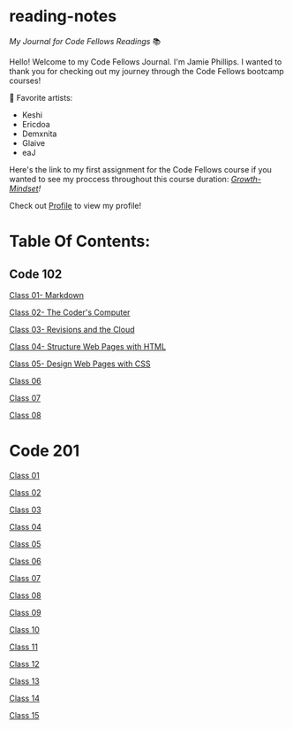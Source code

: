 # reading-notes

*My Journal for Code Fellows Readings* 📚


Hello! Welcome to my Code Fellows Journal. I'm Jamie Phillips. I wanted to thank you for checking out my journey through the Code Fellows bootcamp courses!

🎵 Favorite artists:
- Keshi
- Ericdoa
- Demxnita
- Glaive 
- eaJ
  
Here's the link to my first assignment for the Code Fellows course if you wanted to see my proccess throughout this course duration: *[Growth-Mindset](https://jamiephillips212.github.io/reading-notes/growth-mindset)!*

Check out [Profile](https://github.com/jamiephillips212/) to view my profile!
  
# Table Of Contents:

## Code 102

[Class 01- Markdown](https://jamiephillips212.github.io/reading-notes/code-102/markdown)

[Class 02- The Coder's Computer](https://jamiephillips212.github.io/reading-notes/code-102/the-coders-computer)

[Class 03- Revisions and the Cloud](https://jamiephillips212.github.io/reading-notes/code-102/revisions-and-the-cloud)

[Class 04- Structure Web Pages with HTML](https://jamiephillips212.github.io/reading-notes/code-102/structure-web-pages-with-html.md)

[Class 05- Design Web Pages with CSS](https://jamiephillips212.github.io/reading-notes/code/102-design-web-pages-with-css)

[Class 06](https://jamiephillips212.github.io/reading-notes/code-102/class-06)

[Class 07](https://jamiephillips212.github.io/reading-notes/code-102/class-07)

[Class 08](https://jamiephillips212.github.io/reading-notes/code-102/class-08)

# Code 201

[Class 01](https://jamiephillips212.github.io/reading-notes/code-201/class-01)

[Class 02](https:/jamiephillips212.github.io/reading-notes/code-201/class-02)

[Class 03](https://jamiephillips212.github.io/reading-notes/code-201/class-03)

[Class 04](https://jamiephillips.github.io/reading-notes/code-201/class-04)

[Class 05](https://jamiephillips212.github.io/reading-notes/code-201/class-05)

[Class 06](https:/jamiephillips.github.io/reading-notes/code-201/class-06)

[Class 07](https:/jamiephillips.github.io/reading-notes/code-201/class-07)

[Class 08](https:/jamiephillips.github.io/reading-notes/code-201/class-08)

[Class 09](https:/jamiephillips.github.io/reading-notes/code-201/class-09)

[Class 10](https:/jamiephillips.github.io/reading-notes/code-201/class-10)

[Class 11](https:/jamiephillips.github.io/reading-notes/code-201/class-11)

[Class 12](https:/jamiephillips.github.io/reading-notes/code-201/class-12)

[Class 13](https:/jamiephillips.github.io/reading-notes/code-201/class-13)

[Class 14](https:/jamiephillips.github.io/reading-notes/code-201/class-14)

[Class 15](https:/jamiephillips.github.io/reading-notes/code-201/class-15)
